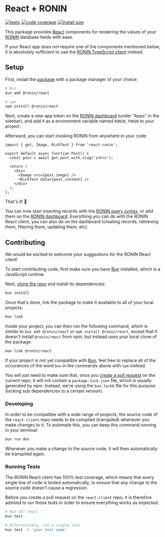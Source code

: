 # React + RONIN

[![tests](https://img.shields.io/github/actions/workflow/status/ronin-co/react-client/validate.yml?label=tests)](https://github.com/ronin-co/react-client/actions/workflows/validate.yml)
[![code coverage](https://img.shields.io/codecov/c/github/ronin-co/react-client)](https://codecov.io/github/ronin-co/react-client)
[![install size](https://packagephobia.com/badge?p=@ronin/react)](https://packagephobia.com/result?p=@ronin/react)

This package provides [React](https://react.dev) components for rendering the values of your [RONIN](https://ronin.co) database fields with ease.

If your React app does not require one of the components mentioned below, it is absolutely sufficient to use the [RONIN TypeScript client](https://github.com/ronin-co/client) instead.

## Setup

First, install the [package](https://www.npmjs.com/package/@ronin/react) with a package manager of your choice:

```bash
# Bun
bun add @ronin/react

# npm
npm install @ronin/react
```

Next, create a new app token on the [RONIN dashboard](http://ronin.co) (under "Apps" in the sidebar), and add it as a environment variable named `RONIN_TOKEN` to your project.

Afterward, you can start invoking RONIN from anywhere in your code:

```tsx
import { get, Image, RichText } from 'react-ronin';

export default async function Post() {
  const post = await get.post.with.slug('intro');

  return (
    <div>
      <Image src={post.image} />
      <RichText data={post.content} />
    </div>
  );
};
```

That's it! 🎉

You can now start inserting records with the [RONIN query syntax](https://ronin.co/docs/queries), or add them on the [RONIN dashboard](http://ronin.co). Everything you can do with the RONIN React client, you can also do on the dashboard (creating records, retrieving them, filtering them, updating them, etc).

## Contributing

We would be excited to welcome your suggestions for the RONIN React client!

To start contributing code, first make sure you have [Bun](https://bun.sh) installed, which is a JavaScript runtime.

Next, [clone the repo](https://docs.github.com/en/repositories/creating-and-managing-repositories/cloning-a-repository) and install its dependencies:

```bash
bun install
```

Once that's done, link the package to make it available to all of your local projects:

```bash
bun link
```

Inside your project, you can then run the following command, which is similar to `bun add @ronin/react` or `npm install @ronin/react`, except that it doesn't install `@ronin/react` from npm, but instead uses your local clone of the package:

```bash
bun link @ronin/react
```

If your project is not yet compatible with [Bun](https://bun.sh), feel free to replace all of the occurances of the word `bun` in the commands above with `npm` instead.

You will just need to make sure that, once you [create a pull request](https://docs.github.com/en/pull-requests/collaborating-with-pull-requests/proposing-changes-to-your-work-with-pull-requests/creating-a-pull-request#creating-the-pull-request) on the current repo, it will not contain a `package-lock.json` file, which is usually generated by npm. Instead, we're using the `bun.lockb` file for this purpose (locking sub dependencies to a certain version).

### Developing

In order to be compatible with a wide range of projects, the source code of the `react-client` repo needs to be compiled (transpiled) whenever you make changes to it. To automate this, you can keep this command running in your terminal:

```bash
bun run dev
```

Whenever you make a change to the source code, it will then automatically be transpiled again.

### Running Tests

The RONIN React client has 100% test coverage, which means that every single line of code is tested automatically, to ensure that any change to the source code doesn't cause a regression.

Before you create a pull request on the `react-client` repo, it is therefore advised to run those tests in order to ensure everything works as expected:

```bash
# Run all tests
bun test

# Alternatively, run a single test
bun test -t 'your test name'
```